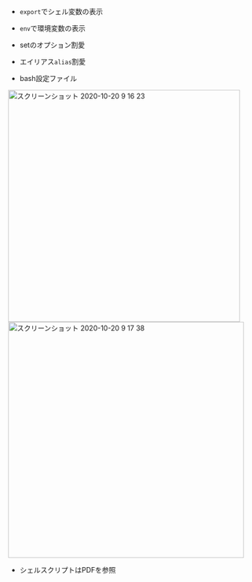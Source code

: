 - `export`でシェル変数の表示
- `env`で環境変数の表示

- setのオプション割愛
- エイリアス`alias`割愛

- bash設定ファイル
<img width="472" alt="スクリーンショット 2020-10-20 9 16 23" src="https://user-images.githubusercontent.com/60077121/96525160-36a38a00-12b5-11eb-9483-af5146bd6860.png">
<img width="480" alt="スクリーンショット 2020-10-20 9 17 38" src="https://user-images.githubusercontent.com/60077121/96525141-2390ba00-12b5-11eb-8ad7-6e1d2ecfb755.png">

- シェルスクリプトはPDFを参照
